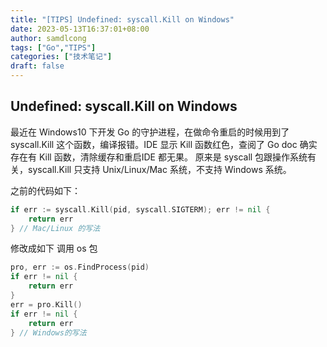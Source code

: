 ```yaml
---
title: "[TIPS] Undefined: syscall.Kill on Windows"
date: 2023-05-13T16:37:01+08:00
author: samdlcong
tags: ["Go","TIPS"]
categories: ["技术笔记"]
draft: false
---
```


## Undefined: syscall.Kill on Windows
最近在 Windows10 下开发 Go 的守护进程，在做命令重启的时候用到了 syscall.Kill 这个函数，编译报错。IDE 显示 Kill 函数红色，查阅了 Go doc 确实存在有 Kill 函数，清除缓存和重启IDE 都无果。
原来是 syscall 包跟操作系统有关，syscall.Kill 只支持 Unix/Linux/Mac 系统，不支持 Windows 系统。

之前的代码如下：
``` Go
if err := syscall.Kill(pid, syscall.SIGTERM); err != nil {
	return err
} // Mac/Linux 的写法
```
修改成如下 调用 os 包
``` Go 
pro, err := os.FindProcess(pid)
if err != nil {
	return err
}
err = pro.Kill()
if err != nil {
	return err
} // Windows的写法
```



